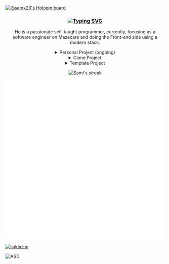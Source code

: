 [![@samx23's Holopin board](https://holopin.io/api/user/board?user=samx23)](https://holopin.io/@samx23)

<h3 align="center">

[![Typing SVG](https://readme-typing-svg.herokuapp.com?font=firacode&color=%2300B0F7&size=25&center=true&width=600&lines=Welcome+to+my+playground;My+creative+typing+stored+as+code+here)](https://git.io/typing-svg)

</h3>

<p align="center">
  He is a passionate self-taught programmer, currently, focusing as a software engineer on Mazecare and doing the Front-end side using a modern stack.
</p>


<details align="center">
  <summary>
    Personal Project (ongoing)
  </summary>
  
  <a href="https://github.com/SamX23/voucher-games">
    <img align="center" src="https://github-readme-stats.vercel.app/api/pin/?username=samx23&repo=voucher-games&theme=tokyonight" />
  </a>
  
  <a href="https://github.com/SamX23/binar-challenge-7">
    <img align="center" src="https://github-readme-stats.vercel.app/api/pin/?username=samx23&repo=binar-challenge-7&theme=react" />
  </a>
  
  <a href="https://github.com/SamX23/group-chat-app">
    <img align="center" src="https://github-readme-stats.vercel.app/api/pin/?username=samx23&repo=group-chat-app&theme=react" />
  </a>
  
  <a href="https://github.com/SamX23/my-blog">
    <img align="center" src="https://github-readme-stats.vercel.app/api/pin/?username=samx23&repo=my-blog&theme=tokyonight " />
  </a>
  
  <a href="https://github.com/SamX23/landing-page-sepatu">
    <img align="center" src="https://github-readme-stats.vercel.app/api/pin/?username=samx23&repo=landing-page-sepatu&theme=tokyonight " />
  </a>
  
  <a href="https://github.com/SamX23/moviedb-web-app">
    <img align="center" src="https://github-readme-stats.vercel.app/api/pin/?username=samx23&repo=moviedb-web-app&theme=react" />
  </a>
  
  <a href="https://github.com/SamX23/read-random-ayah">
    <img align="center" src="https://github-readme-stats.vercel.app/api/pin/?username=samx23&repo=read-random-ayah&theme=tokyonight" />
  </a>
  
  <a href="https://github.com/SamX23/lp-builder-frontend">
    <img align="center" src="https://github-readme-stats.vercel.app/api/pin/?username=samx23&repo=lp-builder-frontend&theme=react" />
  </a>
  
  <a href="https://github.com/SamX23/pokedex-dicoding">
    <img align="center" src="https://github-readme-stats.vercel.app/api/pin/?username=samx23&repo=pokedex-dicoding&theme=react" />
  </a>
  
  <a href="https://github.com/SamX23/url-shortener">
    <img align="center" src="https://github-readme-stats.vercel.app/api/pin/?username=samx23&repo=url-shortener&theme=react" />
  </a>
  
  <a href="https://github.com/SamX23/notes-app">
    <img align="center" src="https://github-readme-stats.vercel.app/api/pin/?username=samx23&repo=notes-app&theme=react" />
  </a>
</details>
 
<details align="center">
  <summary>Clone Project</summary>
  <a href="https://github.com/SamX23/tesla-clone">
    <img align="center" src="https://github-readme-stats.vercel.app/api/pin/?username=samx23&repo=tesla-clone&theme=react" />
  </a>

  <a href="https://github.com/SamX23/search-engine">
    <img align="center" src="https://github-readme-stats.vercel.app/api/pin/?username=samx23&repo=search-engine&theme=react" />
  </a>

  <a href="https://github.com/SamX23/amazon-clone">
    <img align="center" src="https://github-readme-stats.vercel.app/api/pin/?username=samx23&repo=amazon-clone&theme=react" />
  </a>
  
  <a href="https://github.com/SamX23/sosmed-clone">
    <img align="center" src="https://github-readme-stats.vercel.app/api/pin/?username=samx23&repo=sosmed-clone&theme=react" />
  </a>

  <a href="https://github.com/SamX23/sam-neflix-clone">
    <img align="center" src="https://github-readme-stats.vercel.app/api/pin/?username=samx23&repo=sam-neflix-clone&theme=react" />
  </a>
</details>
 
<details align="center">
  <summary>Template Project</summary>
  <a href="https://github.com/SamX23/fullstack-react-express">
    <img align="center" src="https://github-readme-stats.vercel.app/api/pin/?username=samx23&repo=fullstack-react-express&theme=react" />
  </a>
  
  <a href="https://github.com/SamX23/react-wordpress">
    <img align="center" src="https://github-readme-stats.vercel.app/api/pin/?username=samx23&repo=react-wordpress&theme=react" />
  </a>
  
  <a href="https://github.com/SamX23/template-webpack-bootstrap-sass">
    <img align="center" src="https://github-readme-stats.vercel.app/api/pin/?username=samx23&repo=template-webpack-bootstrap-sass&theme=react" />
  </a>
  
  <a href="https://github.com/SamX23/nodejs-monolith-dashboard">
    <img align="center" src="https://github-readme-stats.vercel.app/api/pin/?username=samx23&repo=nodejs-monolith-dashboard&theme=react" />
  </a>
</details>

<!-- GitHub Readme Streak Stats - https://github.com/DenverCoder1/github-readme-streak-stats -->
<p align="center">
  <img title="Shows your streak from git.io/streak-stats" alt="Sami's streak" src="https://github-readme-streak-stats.herokuapp.com?user=Samx23&theme=black-ice&hide_border=true&date_format=M%20j%5B%2C%20Y%5D"/>
</p>

<p align="center">
  <img align="center" src="/github-metrics.svg" alt="Metrics"/>
</p>

<a href="https://www.linkedin.com/in/samikalammallah/">
  <img alt="linked-in" src="https://img.shields.io/badge/linkedin-%230077B5.svg?&style=for-the-badge&logo=linkedin&logoColor=white" />
</a>
  
![ASD](https://komarev.com/ghpvc/?username=SamX23&color=blue&style=flat-square)
